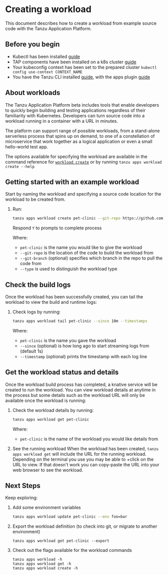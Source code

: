 # <a id='Creating'></a> Creating a workload 

This document describes how to create a workload from example source code with the Tanzu Application Platform.

## <a id='prereqs'></a>Before you begin

+ Kubectl has been installed [guide](https://kubernetes.io/docs/tasks/tools/)
+ TAP components have been installed on a k8s cluster [guide](https://docs.vmware.com/en/VMware-Tanzu-Application-Platform/0.1/tap-0-1/GUID-install.html)
+ Your kubeconfig context has been set to the prepared cluster `kubectl config use-context CONTEXT_NAME`
+ You have the Tanzu CLI installed [guide](https://docs.vmware.com/en/VMware-Tanzu-Application-Platform/0.1/tap-0-1/GUID-install.html#install-the-tanzu-cli-and-package-plugin-4), with the apps plugin [guide]()

## <a id='create-workload'></a> About workloads

The Tanzu Application Platform beta includes tools that enable developers to quickly begin building and testing applications regardless of their familiarity with Kubernetes. Developers can turn source code into a workload running in a container with a URL in minutes. 

The platform can support range of possible workloads, from a stand-alone serverless process that spins up on demand, to one of a constellation of microservice that work together as a logical application or even a small hello-world test app.

The options available for specifying the workload are available in the command reference for [`workload create`](tanzu_apps_workload_create.md) or by running `tanzu apps workload create --help` 

## Getting started with an example workload

Start by naming the workload and specifying a source code location for the workload to be created from.

1. Run: 

    ```sh
    tanzu apps workload create pet-clinic --git-repo https://github.com/spring-projects/spring-petclinic --git-branch main --type web  
    ```
    Respond `Y` to prompts to complete process
    
     Where:

     + `pet-clinic` is the name you would like to give the workload
     + `--git-repo` is the location of the code to build the workload from
     + `--git-branch` (optional) specifies which branch in the repo to pull the code from
     + `--type` is used to distinguish the workload type
     


## <a id='workload-tail'></a> Check the build logs

Once the workload has been successfully created, you can tail the workload to view the build and runtime logs:

1. Check logs by running:
    
    ```sh
    tanzu apps workload tail pet-clinic --since 10m --timestamps
    ```
    
    Where:

     + `pet-clinic` is the name you gave the workload
     + `--since` (optional) is how long ago to start streaming logs from (default 1s)
     + `--timestamp` (optional) prints the timestamp with each log line

## <a id='workload-get'></a> Get the workload status and details

Once the workload build process has completed, a knative service will be created to run the workload.
You can view workload details at anytime in the process but some details such as the workload URL will only be available once the workload is running:

1. Check the workload details by running:
    
    ```sh
    tanzu apps workload get pet-clinic
    ```
    
    Where:

     + `pet-clinic` is the name of the workload you would like details from

2. See the running workload
When the workload has been created, `tanzu apps workload get` will include the URL for the running workload.
Depending on the terminal you use you may be able to <ctrl>+click on the URL to view. If that doesn't work you can copy-paste the URL into your web browser to see the workload.
    
## <a id='next-steps'></a> Next Steps

Keep exploring:

1. Add some environment variables

    ```sh
    tanzu apps workload update pet-clinic --env foo=bar
    ```

2. Export the workload definition (to check into git, or migrate to another environment)
    ```
    tanzu apps workload get pet-clinic --export
    ```

 3. Check out the flags available for the workload commands   
    ```
    tanzu apps workload -h
    tanzu apps workload get -h
    tanzu apps workload create -h
    ```
